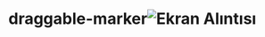 # draggable-marker![Ekran Alıntısı](https://github.com/user-attachments/assets/c46331eb-3b02-4292-820c-26bd52c28647)
